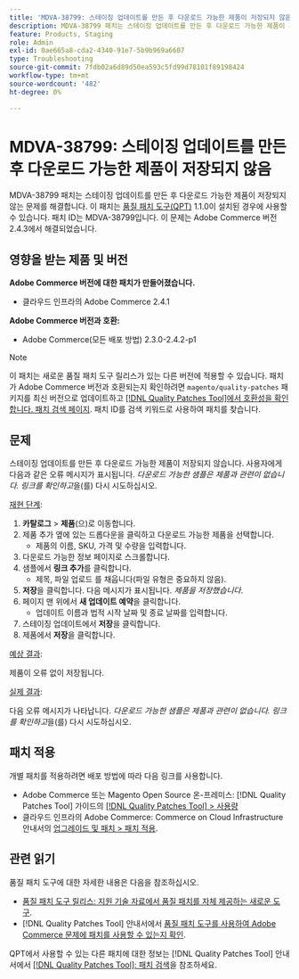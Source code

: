 ```yaml
---
title: 'MDVA-38799: 스테이징 업데이트를 만든 후 다운로드 가능한 제품이 저장되지 않음'
description: MDVA-38799 패치는 스테이징 업데이트를 만든 후 다운로드 가능한 제품이 저장되지 않는 문제를 해결합니다. 이 패치는 [Quality Patches Tool (QPT)](https://experienceleague.adobe.com/ko/docs/commerce-operations/tools/quality-patches-tool/quality-patches-tool-to-self-serve-quality-patches) 1.1.0이 설치된 경우 사용할 수 있습니다. 패치 ID는 MDVA-38799입니다. 이 문제는 Adobe Commerce 버전 2.4.3에서 해결되었습니다.
feature: Products, Staging
role: Admin
exl-id: 0ae665a8-cda2-4340-91e7-5b9b969a6607
type: Troubleshooting
source-git-commit: 7fdb02a6d89d50ea593c5fd99d78101f89198424
workflow-type: tm+mt
source-wordcount: '482'
ht-degree: 0%

---
```


# MDVA-38799: 스테이징 업데이트를 만든 후 다운로드 가능한 제품이 저장되지 않음

MDVA-38799 패치는 스테이징 업데이트를 만든 후 다운로드 가능한 제품이 저장되지 않는 문제를 해결합니다. 이 패치는 [품질 패치 도구(QPT)](https://experienceleague.adobe.com/ko/docs/commerce-operations/tools/quality-patches-tool/quality-patches-tool-to-self-serve-quality-patches) 1.1.0이 설치된 경우에 사용할 수 있습니다. 패치 ID는 MDVA-38799입니다. 이 문제는 Adobe Commerce 버전 2.4.3에서 해결되었습니다.

## 영향을 받는 제품 및 버전

**Adobe Commerce 버전에 대한 패치가 만들어졌습니다.**

* 클라우드 인프라의 Adobe Commerce 2.4.1

**Adobe Commerce 버전과 호환:**

* Adobe Commerce(모든 배포 방법) 2.3.0-2.4.2-p1

>[!NOTE]
>
>이 패치는 새로운 품질 패치 도구 릴리스가 있는 다른 버전에 적용할 수 있습니다. 패치가 Adobe Commerce 버전과 호환되는지 확인하려면 `magento/quality-patches` 패키지를 최신 버전으로 업데이트하고 [[!DNL Quality Patches Tool]에서 호환성을 확인합니다. 패치 검색 페이지](https://experienceleague.adobe.com/ko/docs/commerce-operations/tools/quality-patches-tool/quality-patches-tool-to-self-serve-quality-patches). 패치 ID를 검색 키워드로 사용하여 패치를 찾습니다.

## 문제

스테이징 업데이트를 만든 후 다운로드 가능한 제품이 저장되지 않습니다. 사용자에게 다음과 같은 오류 메시지가 표시됩니다. *다운로드 가능한 샘플은 제품과 관련이 없습니다. 링크를 확인하고*&#x200B;을(를) 다시 시도하십시오.

<u>재현 단계</u>:

1. **카탈로그** > **제품**(으)로 이동합니다.
1. 제품 추가 옆에 있는 드롭다운을 클릭하고 다운로드 가능한 제품을 선택합니다.
   * 제품의 이름, SKU, 가격 및 수량을 입력합니다.
1. 다운로드 가능한 정보 페이지로 스크롤합니다.
1. 샘플에서 **링크 추가**&#x200B;를 클릭합니다.
   * 제목, 파일 업로드 를 채웁니다(파일 유형은 중요하지 않음).
1. **저장**&#x200B;을 클릭합니다. 다음 메시지가 표시됩니다. *제품을 저장했습니다*.
1. 페이지 맨 위에서 **새 업데이트 예약**&#x200B;을 클릭합니다.
   * 업데이트 이름과 법적 시작 날짜 및 종료 날짜를 입력합니다.
1. 스테이징 업데이트에서 **저장**&#x200B;을 클릭합니다.
1. 제품에서 **저장**&#x200B;을 클릭합니다.

<u>예상 결과</u>:

제품이 오류 없이 저장됩니다.

<u>실제 결과</u>:

다음 오류 메시지가 나타납니다. *다운로드 가능한 샘플은 제품과 관련이 없습니다. 링크를 확인하고*&#x200B;을(를) 다시 시도하십시오.

## 패치 적용

개별 패치를 적용하려면 배포 방법에 따라 다음 링크를 사용합니다.

* Adobe Commerce 또는 Magento Open Source 온-프레미스: [!DNL Quality Patches Tool] 가이드의 [[!DNL Quality Patches Tool] > 사용량](/help/tools/quality-patches-tool/usage.md)
* 클라우드 인프라의 Adobe Commerce: Commerce on Cloud Infrastructure 안내서의 [업그레이드 및 패치 > 패치 적용](https://experienceleague.adobe.com/docs/commerce-cloud-service/user-guide/develop/upgrade/apply-patches.html?lang=ko).

## 관련 읽기

품질 패치 도구에 대한 자세한 내용은 다음을 참조하십시오.

* [품질 패치 도구 릴리스: 지원 기술 자료에서 품질 패치를 자체 제공하는 새로운 도구](https://experienceleague.adobe.com/ko/docs/commerce-operations/tools/quality-patches-tool/quality-patches-tool-to-self-serve-quality-patches).
* [!DNL Quality Patches Tool] 안내서에서 [품질 패치 도구를 사용하여 Adobe Commerce 문제에 패치를 사용할 수 있는지 확인](/help/tools/quality-patches-tool/patches-available-in-qpt/check-patch-for-magento-issue-with-magento-quality-patches.md).

QPT에서 사용할 수 있는 다른 패치에 대한 정보는 [!DNL Quality Patches Tool] 안내서에서 [[!DNL Quality Patches Tool]: 패치 검색](https://experienceleague.adobe.com/tools/commerce-quality-patches/index.html?lang=ko)을 참조하세요.
